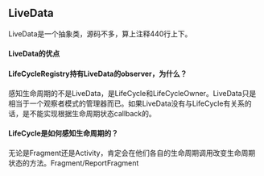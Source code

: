 ## LiveData
LiveData是一个抽象类，源码不多，算上注释440行上下。
#### LiveData的优点

#### LifeCycleRegistry持有LiveData的observer，为什么？
感知生命周期的不是LiveData，是LifeCycle和LifeCycleOwner。LiveData只是相当于一个观察者模式的管理器而已。如果LiveData没有与LifeCycle有关系的话，是不能实现根据生命周期状态callback的。
#### LifeCycle是如何感知生命周期的？
无论是Fragment还是Activity，肯定会在他们各自的生命周期调用改变生命周期状态的方法。Fragment/ReportFragment
